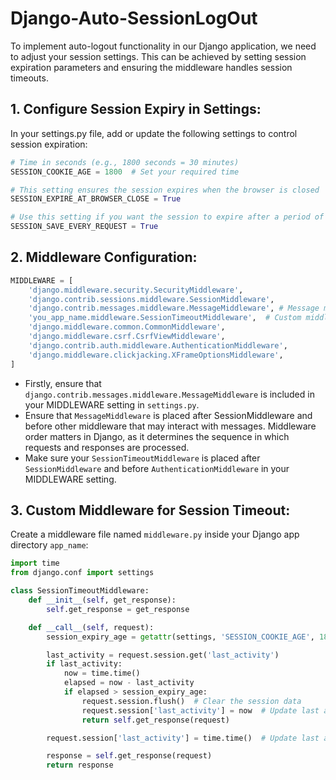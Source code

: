 # Django-Auto-SessionLogOut
To implement auto-logout functionality in our Django application, we need to adjust your session settings. This can be achieved by setting session expiration parameters and ensuring the middleware handles session timeouts.

## 1. Configure Session Expiry in Settings:
In your settings.py file, add or update the following settings to control session expiration:
```python
# Time in seconds (e.g., 1800 seconds = 30 minutes)
SESSION_COOKIE_AGE = 1800  # Set your required time

# This setting ensures the session expires when the browser is closed
SESSION_EXPIRE_AT_BROWSER_CLOSE = True

# Use this setting if you want the session to expire after a period of inactivity
SESSION_SAVE_EVERY_REQUEST = True
```

## 2. Middleware Configuration:
```python
MIDDLEWARE = [
    'django.middleware.security.SecurityMiddleware',
    'django.contrib.sessions.middleware.SessionMiddleware',
    'django.contrib.messages.middleware.MessageMiddleware', # Message middleware
    'you_app_name.middleware.SessionTimeoutMiddleware',  # Custom middleware for session timeout warning
    'django.middleware.common.CommonMiddleware',
    'django.middleware.csrf.CsrfViewMiddleware',
    'django.contrib.auth.middleware.AuthenticationMiddleware',
    'django.middleware.clickjacking.XFrameOptionsMiddleware',
]

```
+ Firstly, ensure that `django.contrib.messages.middleware.MessageMiddleware` is included in your MIDDLEWARE setting in `settings.py`.
+ Ensure that `MessageMiddleware` is placed after SessionMiddleware and before other middleware that may interact with messages. Middleware order matters in Django, as it determines the sequence in which requests and responses are processed.
+ Make sure your `SessionTimeoutMiddleware` is placed after `SessionMiddleware` and before `AuthenticationMiddleware` in your MIDDLEWARE setting. 

## 3. Custom Middleware for Session Timeout:
Create a middleware file named `middleware.py` inside your Django app directory `app_name`:
```python
import time
from django.conf import settings

class SessionTimeoutMiddleware:
    def __init__(self, get_response):
        self.get_response = get_response

    def __call__(self, request):
        session_expiry_age = getattr(settings, 'SESSION_COOKIE_AGE', 1800)  # Default 30 minutes

        last_activity = request.session.get('last_activity')
        if last_activity:
            now = time.time()
            elapsed = now - last_activity
            if elapsed > session_expiry_age:
                request.session.flush()  # Clear the session data
                request.session['last_activity'] = now  # Update last activity timestamp
                return self.get_response(request)

        request.session['last_activity'] = time.time()  # Update last activity timestamp

        response = self.get_response(request)
        return response

```